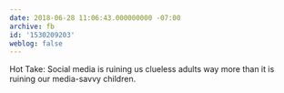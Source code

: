 ```yaml
---
date: 2018-06-28 11:06:43.000000000 -07:00
archive: fb
id: '1530209203'
weblog: false
---
```


Hot Take: Social media is ruining us clueless adults way more than it is ruining our media-savvy children.
